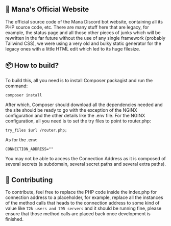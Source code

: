 ## :tada: Mana's Official Website
The official source code of the Mana Discord bot website, containing all its PHP source code, etc. There are many stuff here that are legacy, for example, the status page
and all those other pieces of junks which will be rewritten in the far future without the use of any single framework (probably Tailwind CSS), we were using a very old and
bulky static generator for the legacy ones with a little HTML edit which led to its huge filesize.

## :package: How to build?
To build this, all you need is to install Composer packagist and run the command:
```ssh
composer install
```

After which, Composer should download all the dependencies needed and the site should be ready to go with the exception of the NGINX configuration
and the other details like the .env file. For the NGINX configuration, all you need is to set the try files to point to router.php:
```nginx
try_files $url /router.php;
```

As for the .env:
```env
CONNECTION_ADDRESS=""
```

You may not be able to access the Connection Address as it is composed of several secrets (a subdomain, several secret paths and several extra paths).

## :wave: Contributing
To contribute, feel free to replace the PHP code inside the index.php for connection address to a placeholder, for example, replace all the instances of
the method calls that heads to the connection address to some kind of value like `72k users and 795 servers` and it should be running fine, please ensure
that those method calls are placed back once development is finished.
